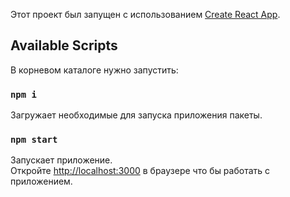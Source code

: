 Этот проект был запущен с использованием [Create React App](https://github.com/facebook/create-react-app).

## Available Scripts

В корневом каталоге нужно запустить:

### `npm i`

Загружает необходимые для запуска приложения пакеты.

### `npm start`

Запускает приложение.<br>
Откройте [http://localhost:3000](http://localhost:3000) в браузере что бы работать с приложением.

